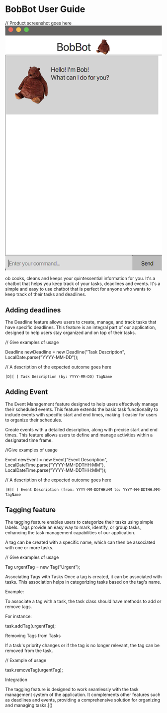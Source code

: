 # BobBot User Guide

// Product screenshot goes here
![DaExample.png](src/main/resources/images/DaExample.png)

ob cooks, cleans and keeps your quintessential information for you. It's a chatbot that helps you keep track of your tasks, deadlines and events. It's a simple and easy to use chatbot that is perfect for anyone who wants to keep track of their tasks and deadlines.

## Adding deadlines

The Deadline feature allows users to create, manage, and track tasks that have specific deadlines. This feature is an integral part of our application, designed to help users stay organized and on top of their tasks.

// Give examples of usage

Deadline newDeadline = new Deadline("Task Description", LocalDate.parse("YYYY-MM-DD"));

// A description of the expected outcome goes here


```
[D][ ] Task Description (by: YYYY-MM-DD) TagName
```

## Adding Event

The Event Management feature designed to help users effectively manage their scheduled events. This feature extends the basic task functionality to include events with specific start and end times, making it easier for users to organize their schedules.

Create events with a detailed description, along with precise start and end times. This feature allows users to define and manage activities within a designated time frame.

//Give examples of usage

Event newEvent = new Event("Event Description", LocalDateTime.parse("YYYY-MM-DDTHH:MM"), LocalDateTime.parse("YYYY-MM-DDTHH:MM"));

// A description of the expected outcome goes here

```
[E][ ] Event Description (from: YYYY-MM-DDTHH:MM to: YYYY-MM-DDTHH:MM) TagName
```

## Tagging feature

The tagging feature enables users to categorize their tasks using simple labels. Tags provide an easy way to mark, identify, or group tasks, enhancing the task management capabilities of our application.

A tag can be created with a specific name, which can then be associated with one or more tasks.

// Give examples of usage

Tag urgentTag = new Tag("Urgent");

Associating Tags with Tasks
Once a tag is created, it can be associated with tasks. This association helps in categorizing tasks based on the tag's name.

Example:

To associate a tag with a task, the task class should have methods to add or remove tags. 

For instance:

task.addTag(urgentTag);

Removing Tags from Tasks

If a task's priority changes or if the tag is no longer relevant, the tag can be removed from the task.

// Example of usage

task.removeTag(urgentTag);

Integration

The tagging feature is designed to work seamlessly with the task management system of the application. It complements other features such as deadlines and events, providing a comprehensive solution for organizing and managing tasks.]()